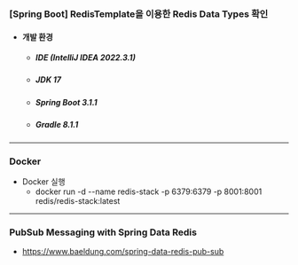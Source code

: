 ### [Spring Boot] RedisTemplate을 이용한 Redis Data Types 확인
- #### 개발 환경
  - ##### IDE (IntelliJ IDEA 2022.3.1)
  - ##### JDK 17
  - ##### Spring Boot 3.1.1
  - ##### Gradle 8.1.1

---
### Docker
* Docker 실행
  * docker run -d --name redis-stack -p 6379:6379 -p 8001:8001 redis/redis-stack:latest

---
### PubSub Messaging with Spring Data Redis
* https://www.baeldung.com/spring-data-redis-pub-sub
